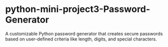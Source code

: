 # python-mini-project3-Password-Generator
A customizable Python password generator that creates secure passwords based on user-defined criteria like length, digits, and special characters.
